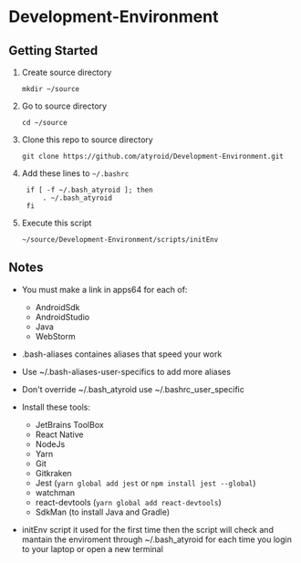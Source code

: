 # Development-Environment

## Getting Started

1. Create source directory

	`mkdir ~/source`

2. Go to source directory

	`cd ~/source`

3. Clone this repo to source directory

	`git clone https://github.com/atyroid/Development-Environment.git`

4. Add these lines to `~/.bashrc`

		if [ -f ~/.bash_atyroid ]; then
			. ~/.bash_atyroid
		fi

6.  Execute this script

	`~/source/Development-Environment/scripts/initEnv`

## Notes
- You must make a link in apps64 for each of:
	- AndroidSdk
	- AndroidStudio
	- Java
	- WebStorm
	
- .bash-aliases containes aliases that speed your work

- Use ~/.bash-aliases-user-specifics to add more aliases

- Don't override ~/.bash_atyroid use ~/.bashrc_user_specific

- Install these tools:
	- JetBrains ToolBox
	- React Native
	- NodeJs
	- Yarn
	- Git
	- Gitkraken
	- Jest (`yarn global add jest` or `npm install jest --global`)
	- watchman
	- react-devtools (`yarn global add react-devtools`)
	- SdkMan (to install Java and Gradle)
	
- initEnv script it used for the first time then the script will check and mantain the enviroment through ~/.bash_atyroid for each time you login to your laptop or open a new terminal
